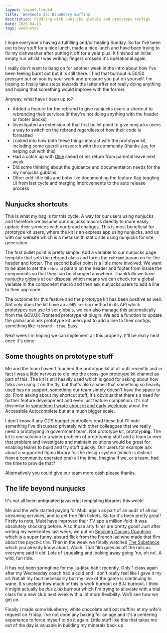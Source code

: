 ```yaml
---
layout: layout.liquid
title: 'Weeknote 25: Blueberry muffins'
description: Fiddling with nunjucks globals and prototype configs
date: 2025-04-13
tags: weeknotes
---
```


I hope everyone's having a fulfilling and/or healing Sunday. So far I've been out to buy stuff for a nice lunch, made a nice lunch and have been trying to fix my dishwasher after putting it off for a year plus. It finished an initial empty run whilst I was writing; fingers crossed it's operational again.

I really don't want to bang on for another week in the intro about how I've been feeling burnt out but it is still there. I find that burnout is 50/50 pressure put on you by your work and pressure you put on yourself. I'm hoping to finally take steps towards the latter after not really doing anything and hoping that something would improve with the former.

Anyway, what have I been up to?

- Added a feature for the rebrand to give nunjucks users a shortcut to rebranding their services (if they're not doing anything with the header or footer blocks)
- Investigated an extension of that first bullet point to give nunjucks users a way to switch on the rebrand regardless of how their code is formatted
- Looked into how both these things interact with the prototype kit, including some guerrilla research with the community (thanks [Joe](https://joelanman.com/) for helping out with this)
- Had a catch up with [Ollie](https://obyford.com/) ahead of his return from parental leave next week
- Did some thinking about the guidance and documentation needs for the my nunjucks gubbins
- Other odd little bits and bobs like documenting the feature flag toggling UI from last cycle and merging improvements to the auto release process

## Nunjucks shortcuts

This is what my bag is for this cycle. A way for our users using nunjucks and therefore we assume our nunjucks macros directly to more easily update their services with our brand changes. This is most beneficial for prototype kit users, where the kit is an express app using nunjucks, and us with our website which is a metalsmith static site using nunjucks for site generation.

The first bullet point is pretty simple. Add a variable to our nunjucks page template that sets the rebrand class and turns the `rebrand` param on for the header and footer. The second bullet point is a little more involved. We want to be able to set the `rebrand` param on the header and footer from inside the components so that they can be changed anywhere. Thankfully we have [nunjucks globals](https://mozilla.github.io/nunjucks/api.html#addglobal) at our disposal which means we can check for a global variable in the component macro and then ask nunjucks users to add a line to their app code.

The outcome for this feature and the prototype kit has been positive as well. Not only does the kit have an `addFunction` method in its API which prototypes can use to set globals, we can also manage this automatically from the GOV.UK Frontend prototype kit plugin. We add a function to update the global and ask prototype kit users just to add a line to their configs; something like `rebrand: true`. Easy.

Next week I'm hoping we can implement all this properly. It'll be really neat once it's done.

## Some thoughts on prototype stuff

Me and the team haven't touched the prototype kit at all until recently and in fact I was a little nervous to dip into the cross-gov prototype kit channel as part of this. The kit is still heavily used which is good for asking about how folks are using it on the fly, but that's also a smell that something so heavily used has no support, something our team simply doesn't have the space to do. From asking about my shortcut stuff, it's obvious that there's a need for further feature development and even just feature completion. It's not dissimilar to [something I wrote about in and early weeknote](/pages/blog/weeknotes/2024-09-13/) about the Accessible Autocomplete but at a much bigger scale.

I don't know if any GDS budget controllers read these but I'll note something I've discussed privately with other colleagues that we really need a prototyping in government team. Not prototype kit, prototyp**ing**. The kit is one solution to a wider problem of prototyping stuff and a team to own that problem and investigate and maintain solutions would be great for enabling teams to build and try stuff quickly. Our users for example ask about a supported figma library for the design system (which is distinct from a community operated one) all the time. Imagine if we, or a team, had the time to provide that?

Alternatively you could give our team more cash please thanks.

## The life beyond nunjucks

It's not all been ~~antiquated~~ javascript templating libraries this week!

Me and the wife started paying for Mubi again as part of an audit of all our streaming services, and to get free film tickets. So far it's been pretty great! Firstly to note, Mubi have improved their TV app a million-fold. It was absolutely shocking before. Also those arty films are pretty good! Just after writing my weeknotes last week, we put on [Smoking Causes Coughing](https://en.wikipedia.org/wiki/Smoking_Causes_Coughing) which is a super funny, absurd flick from the French lad who made that film about the psychic tire. Then in the week we finally watched [The Substance](https://en.wikipedia.org/wiki/The_Substance) which you already know about. Woah. That film goes as off the rails as everyone said it did. Lots of squealing and looking away going 'no, oh no'. A wild, fun ride.

It has not been springtime for my jiu-jitsu habit recently. Only 1 class again after my Wednesday coach had a cold and I don't really feel like I gave it my all. Not all my fault necessarily but my love of the game is continuing to wane. It's unclear how much of this is work burnout or BJJ burnout. I think it might actually be _this club_ burnout which I'm trying to alleviate with a trial class for a new club next week with a lot more flexibility. We'll see how we get on.

Finally I made some blueberry, white chocolate and oat muffins at my wife's request on Friday. I've not done any baking for an age and it's a centering experience to force myself to do it again. Little stuff like this that takes me out of the day is valuable in building my minerals back up.
